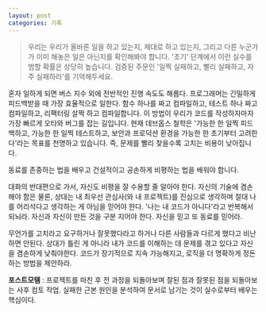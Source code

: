 ```yaml
---
layout: post
categories: 기록
---
```


> 우리는 우리가 올바른 일을 하고 있는지, 제대로 하고 있는지, 그리고 다른 누군가가 이미 해놓은 일은 아닌지를 확인해봐야 합니다. '초기' 단계에서 이런 실수를 범할 확률은 상당히 높습니다. 검증된 주문인 '일찍 실패하고, 빨리 실패하고, 자주 실패하라'를 기억해두세요.

혼자 일하게 되면 버스 지수 외에 전반적인 진행 속도도 해롭다. 
프로그래머는 긴밀하게 피드백받을 때 가장 효율적으로 일한다. 함수 하나를 짜고 컴파일하고, 테스트 하나 짜고 컴파일하고, 리팩터링 살짝 하고 컴파일합니다. 이 방법이 우리가 코드를 작성하자마자 가장 빠르게 오타와 버그를 잡는 길입니다. 현재 데브옵스 철학은 '가능한 한 일찍 피드백하고, 가능한 한 일찍 테스트하고, 보안과 프로덕션 환경을 가능한 한 초기부터 고려한다'라는 목표를 천명하고 있습니다. 즉, 문제를 빨리 찾을수록 고치는 비용이 낮아집니다. 

동료를 존중하는 법을 배우고 건설적이고 공손하게 비평하는 법을 배워야 합니다. 

대화의 반대편으로 가서, 자신도 비평을 잘 수용할 줄 알아야 한다. 자신의 기술에 겸손해야 함은 물론, 상대는 내 최우선 관심사(와 내 프로젝트)를 진심으로 생각하며 절대 나를 어리석다고 생각하는 게 아님을 믿어야 한다. 
'나는 내 코드가 아니다'라고 반복해서 되뇌라. 자신과 자신이 만든 것을 구분 지어야 한다. 자신을 믿고 또 동료를 믿어라. 

무언가를 고치라고 요구하거나 잘못했다라고 하거나 다른 사람들과 다르게 했다고 비난하면 안된다. 상대가 틀린 게 아니라 내가 코드를 이해하는 데 문제를 겪고 있다고 자신을 겸손하게 낮춰야한다. 코드가 장기적으로 지속 가능해지고, 로직을 더 명확하게 정돈하는 방법을 제안하라. 

**포스트모템** : 프로젝트를 마친 후 전 과정을 되돌아보며 잘된 점과 잘못된 점을 되돌아보는 사후 컴토 작업. 실패한 근본 원인을 분석하여 문서로 남기는 것이 실수로부터 배우는 핵심이다. 

